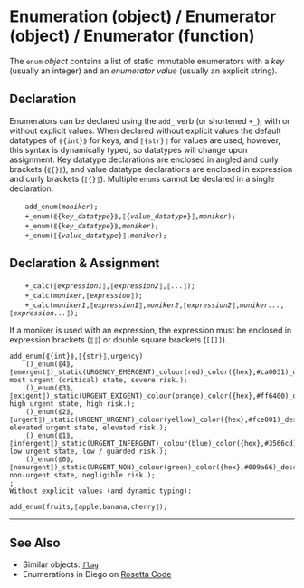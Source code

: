 # Enumeration (object) / Enumerator (object) / Enumerator (function)
The `enum` *object* contains a list of static immutable enumerators with a *key* (usually an integer) and an *enumerator value* (usually an explicit string).

<a name="declare"></a>
## Declaration
Enumerators can be declared using the `add_` verb (or shortened `+_`), with or without explicit values. When declared without explicit values the default datatypes of `⟪{int}⟫` for keys, and `⟦{str}⟧` for values are used, however, this syntax is  dynamically typed, so datatypes will change upon assignment. Key datatype declarations are enclosed in angled and curly brackets (`⟪{}⟫`), and value datatype declarations are enclosed in expression and curly brackets (`⟦{}⟧`). Multiple `enum`s cannot be declared in a single declaration.

&nbsp;&nbsp;&nbsp;&nbsp;&nbsp;&nbsp; `add_enum(`*`moniker`*`);`<br>
&nbsp;&nbsp;&nbsp;&nbsp;&nbsp;&nbsp; `+_enum(⟪{`*`key_datatype`*`}⟫,⟦{`*`value_datatype`*`}⟧,`*`moniker`*`);`<br>
&nbsp;&nbsp;&nbsp;&nbsp;&nbsp;&nbsp; `+_enum(⟪{`*`key_datatype`*`}⟫,`*`moniker`*`);`<br>
&nbsp;&nbsp;&nbsp;&nbsp;&nbsp;&nbsp; `+_enum(⟦{`*`value_datatype`*`}⟧,`*`moniker`*`);`<br>

<a name="declare_assign"></a>
## Declaration & Assignment




&nbsp;&nbsp;&nbsp;&nbsp;&nbsp;&nbsp; `+_calc(⟦`*`expression1`*`⟧,⟦`*`expression2`*`⟧,⟦`*`...`*`⟧);`<br>
&nbsp;&nbsp;&nbsp;&nbsp;&nbsp;&nbsp; `+_calc(`*`moniker`*`,⟦`*`expression`*`⟧);`<br>
&nbsp;&nbsp;&nbsp;&nbsp;&nbsp;&nbsp; `+_calc(`*`moniker1`*`,⟦`*`expression1`*`⟧,`*`moniker2`*`,⟦`*`expression2`*`⟧,`*`moniker...`*`,⟦`*`expression...`*`⟧);`

  If a moniker is used with an expression, the expression must be enclosed in expression brackets (`⟦⟧`) or double square brackets (`[[]]`).

```diego
add_enum(⟪{int}⟫,⟦{str}⟧,urgency)
    ()_enum(⟪4⟫,⟦emergent⟧)_static(URGENCY_EMERGENT)_colour(red)_color({hex},#ca0031)_desc(The most urgent (critical) state, severe risk.);
    ()_enum(⟪3⟫,⟦exigent⟧)_static(URGENT_EXIGENT)_colour(orange)_color({hex},#ff6400)_desc(The high urgent state, high risk.);
    ()_enum(⟪2⟫,⟦urgent⟧)_static(URGENT_URGENT)_colour(yellow)_color({hex},#fce001)_desc(The elevated urgent state, elevated risk.);
    ()_enum(⟪1⟫,⟦infergent⟧)_static(URGENT_INFERGENT)_colour(blue)_color({hex},#3566cd)_desc(The low urgent state, low / guarded risk.);
    ()_enum(⟪0⟫,⟦nonurgent⟧)_static(URGENT_NON)_colour(green)_color({hex},#009a66)_desc(The non-urgent state, negligible risk.);
;
Without explicit values (and dynamic typing):

add_enum(fruits,⟦apple,banana,cherry⟧);
```






---

<a name="seealso"></a>
## See Also

* Similar objects: [`flag`](./flag.md)
* Enumerations in Diego on [Rosetta Code](https://rosettacode.org/wiki/Enumerations#Diego)
